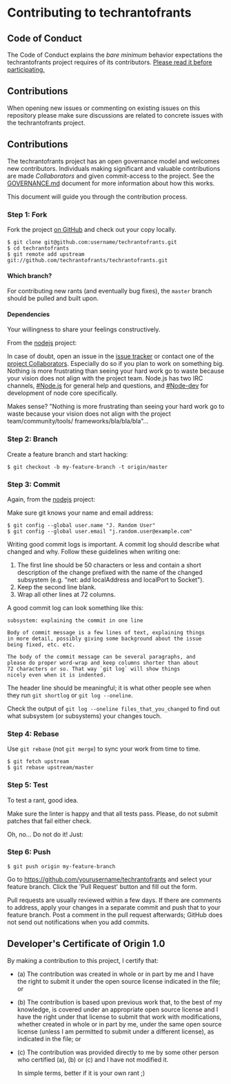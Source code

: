 # Contributing to techrantofrants

## Code of Conduct

The Code of Conduct explains the *bare minimum* behavior
expectations the techrantofrants project requires of its contributors.
[Please read it before participating.](./CODE_OF_CONDUCT.md)

## Contributions

When opening new issues or commenting on existing issues on this repository
please make sure discussions are related to concrete issues with the
techrantofrants project.

## Contributions

The techrantofrants project has an open governance model and welcomes new 
contributors. Individuals making significant and valuable contributions are made
_Collaborators_ and given commit-access to the project. See the
[GOVERNANCE.md](./GOVERNANCE.md) document for more information about how this
works.

This document will guide you through the contribution process.

### Step 1: Fork

Fork the project [on GitHub](https://github.com/techrantofrants/techrantofrants) 
and check out your copy locally.

```text
$ git clone git@github.com:username/techrantofrants.git
$ cd techrantofrants
$ git remote add upstream git://github.com/techrantofrants/techrantofrants.git
```

#### Which branch?

For contributing new rants (and eventually bug fixes), the `master` branch 
should be pulled and built upon.

#### Dependencies

Your willingness to share your feelings constructively.

From the [nodejs](https://github.com/nodejs/node) project:

In case of doubt, open an issue in the
[issue tracker](https://github.com/nodejs/node/issues/) or contact one of the
[project Collaborators](https://github.com/nodejs/node/#current-project-team-members).
Especially do so if you plan to work on something big. Nothing is more
frustrating than seeing your hard work go to waste because your vision
does not align with the project team. Node.js has two IRC channels,
[#Node.js](http://webchat.freenode.net/?channels=node.js) for general help and questions, and
[#Node-dev](http://webchat.freenode.net/?channels=node-dev) for development of node core specifically.

Makes sense? "Nothing is more frustrating than seeing your hard work go to 
waste because your vision does not align with the project team/community/tools/
frameworks/bla/bla/bla"...

### Step 2: Branch

Create a feature branch and start hacking:

```text
$ git checkout -b my-feature-branch -t origin/master
```

### Step 3: Commit

Again, from the [nodejs](https://github.com/nodejs/node) project: 

Make sure git knows your name and email address:

```text
$ git config --global user.name "J. Random User"
$ git config --global user.email "j.random.user@example.com"
```

Writing good commit logs is important. A commit log should describe what
changed and why. Follow these guidelines when writing one:

1. The first line should be 50 characters or less and contain a short
   description of the change prefixed with the name of the changed
   subsystem (e.g. "net: add localAddress and localPort to Socket").
2. Keep the second line blank.
3. Wrap all other lines at 72 columns.

A good commit log can look something like this:

```
subsystem: explaining the commit in one line

Body of commit message is a few lines of text, explaining things
in more detail, possibly giving some background about the issue
being fixed, etc. etc.

The body of the commit message can be several paragraphs, and
please do proper word-wrap and keep columns shorter than about
72 characters or so. That way `git log` will show things
nicely even when it is indented.
```

The header line should be meaningful; it is what other people see when they
run `git shortlog` or `git log --oneline`.

Check the output of `git log --oneline files_that_you_changed` to find out
what subsystem (or subsystems) your changes touch.


### Step 4: Rebase

Use `git rebase` (not `git merge`) to sync your work from time to time.

```text
$ git fetch upstream
$ git rebase upstream/master
```


### Step 5: Test

To test a rant, good idea.

Make sure the linter is happy and that all tests pass. Please, do not submit
patches that fail either check.

Oh, no... Do not do it! Just:

### Step 6: Push

```text
$ git push origin my-feature-branch
```

Go to https://github.com/yourusername/techrantofrants and select your feature branch.
Click the 'Pull Request' button and fill out the form.

Pull requests are usually reviewed within a few days. If there are comments
to address, apply your changes in a separate commit and push that to your
feature branch. Post a comment in the pull request afterwards; GitHub does
not send out notifications when you add commits.


## Developer's Certificate of Origin 1.0

By making a contribution to this project, I certify that:

* (a) The contribution was created in whole or in part by me and I
  have the right to submit it under the open source license indicated
  in the file; or
* (b) The contribution is based upon previous work that, to the best
  of my knowledge, is covered under an appropriate open source license
  and I have the right under that license to submit that work with
  modifications, whether created in whole or in part by me, under the
  same open source license (unless I am permitted to submit under a
  different license), as indicated in the file; or
* (c) The contribution was provided directly to me by some other
  person who certified (a), (b) or (c) and I have not modified it.
  
  In simple terms, better if it is your own rant ;)
